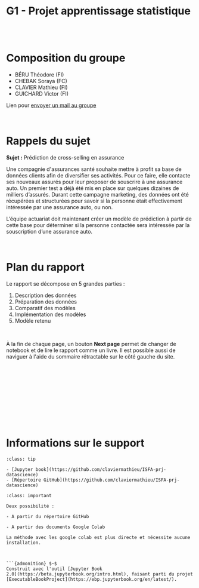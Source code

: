 

<!-- #region -->
# G1 - Projet apprentissage statistique 



<br><br>

# Composition du groupe

- BÉRU Théodore (FI)
- CHEBAK Soraya (FC)
- CLAVIER Mathieu (FI)
- GUICHARD Victor (FI)

Lien pour
<a href="mailto: soraya.chebak@gmail.com; guichard.victor@outlook.fr; Théodore Beru <beru.theodore@gmail.com>; mathieu.clavier@outlook.com">envoyer un mail au groupe</a>

<br>

# Rappels du sujet

**Sujet :** Prédiction de cross-selling en assurance


Une compagnie d'assurances santé souhaite mettre à profit sa base de données clients afin de diversifier ses activités. Pour ce faire, elle contacte ses nouveaux assurés pour leur proposer de souscrire à une assurance auto. Un premier test a déjà été mis en place sur quelques dizaines de milliers d’assurés. Durant cette campagne marketing, des données ont été récupérées et structurées pour savoir si la 
personne était effectivement intéressée par une assurance auto, ou non. 

L’équipe actuariat doit maintenant créer un modèle de prédiction à partir de cette base pour déterminer 
si la personne contactée sera intéressée par la souscription d’une assurance auto.

<br>

# Plan du rapport

Le rapport se décompose en 5 grandes parties :   
1. Description des données
2. Préparation des données
3. Comparatif des modèles
4. Implémentation des modèles
5. Modèle retenu

<br>

À la fin de chaque page, un bouton **Next page** permet de changer de notebook et de lire le rapport comme un livre. Il est possible aussi de naviguer à l'aide du sommaire rétractable sur le côté gauche du site.


<br><br><br><br><br><br><br><br><br>

# Informations sur le support

```{admonition} Liens
:class: tip

- [Jupyter book](https://github.com/claviermathieu/ISFA-prj-datascience)
- [Répertoire GitHub](https://github.com/claviermathieu/ISFA-prj-datascience)
```


```{admonition} Exécuter le code
:class: important

Deux possibilité : 

- A partir du répertoire GitHub

- A partir des documents Google Colab

La méthode avec les google colab est plus directe et nécessite aucune installation.



```{admonition} $~$
Construit avec l'outil [Jupyter Book
2.0](https://beta.jupyterbook.org/intro.html), faisant parti du projet
[ExecutableBookProject](https://ebp.jupyterbook.org/en/latest/).  
```


<br><br><br><br>